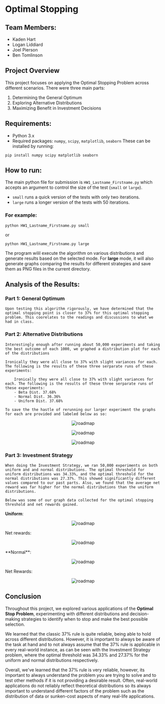 # Optimal Stopping

## Team Members:
* Kaden Hart
* Logan Liddiard
* Joel Pierson
* Ben Tomlinson

## Project Overview

This project focuses on applying the Optimal Stopping Problem across different scenarios. There were three main parts:
1. Determining the General Optimum
2. Exploring Alternative Distributions
3. Maximizing Benefit in Investment Decisions

## Requirements:

* Python 3.x
* Required packages: `numpy`, `scipy`, `matplotlib`, `seaborn`
These can be installed by running:
```
pip install numpy scipy matplotlib seaborn
```

## How to run:

The main python file for submission is `HW1_Lastname_Firstname.py` which accepts an argument to control the size of the test (`small` or `large`).

* `small` runs a quick version of the tests with only two iterations.
* `large` runs a longer version of the tests with 50 iterations.

### For example:
```
python HW1_Lastname_Firstname.py small
```
or
```
python HW1_Lastname_Firstname.py large
```

The program wilil execute the algorithm on various distributions and generate results based on the selected mode. For **large** mode, it will also generate graphs comparing the results for different strategies and save them as PNG files in the current directory.

## Analysis of the Results:

### Part 1: General Optimum

    Upon testing this algorithm rigorously, we have determined that the optimal stopping point is closer to 37% for this optimal stopping problem. This coorelates to the readings and discussions to what we had in class. 

### Part 2: Alternative Distributions

    Interestingly enough after running about 50,000 experiments and taking the best outcome of each 1000, we graphed a distribution plot for each of the distributions

    Ironically they were all close to 37% with slight variances for each. The following is the results of these three serparate runs of these experiments:

        Ironically they were all close to 37% with slight variances for each. The following is the results of these three serparate runs of these experiments:
        - Beta Dist. 37.68%
        - Normal Dist. 36.36%
        - Uniform Dist. 37.68%

    To save the the hastle of rerunning our larger experiment the graphs for each are provided and labeled below as so:

<p align="center">
  <img src="Test_beta_optimal_stopping_plot.png" alt="roadmap">
</p>
<p align="center">
  <img src="Test_normal_optimal_stopping_plot.png" alt="roadmap">
</p>
<p align="center">
  <img src="Test_uniform_optimal_stopping_plot.png" alt="roadmap">
</p>


### Part 3: Investment Strategy

    When doing the Investment Strategy, we ran 50,000 experiments on both uniform and and normal distributions. The optimal threshold for uniform distributions was 34.33%, and the optimal threshold for the normal distributions was 27.37%. This showed significantly different values compared to our past parts. Also, we found that the average net reward was far higher for the normal distributions than the uniform distributions.

    Below was some of our graph data collected for the optimal stopping threshold and net rewards gained.

**Uniform**:
<p align="center">
  <img src="50_uniform_optimal_stopping_plot.png" alt="roadmap">
</p>
Net rewards:
<p align="center">
  <img src="50_uniform_net_rewards_plot.png" alt="roadmap">
</p>
**Normal**:
<p align="center">
  <img src="50_normal_optimal_stopping_plot.png" alt="roadmap">
</p>
Net Rewards:
<p align="center">
  <img src="50_normal_net_rewards_plot.png" alt="roadmap">
</p>

## Conclusion

Throughout this project, we explored various applications of the **Optimal Stop Problem**, experimenting with different distributions and decision-making strategies to identify when to stop and make the best possible selection.

We learned that the classic 37% rule is quite reliable, being able to hold across different distributions. However, it is important to always be aware of the task at hand and to not always assume that the 37% rule is applicable in every real-world instance, as can be seen with the Investment Strategy problem, where the optimal threshold was 34.33% and 27.37% for the uniform and normal distributions respectively.

Overall, we've learned that the 37% rule is very reliable, however, its important to always understand the problem you are trying to solve and to test other methods if it is not providing a desirable result. Often, real-world applications do not reliably reflect theoretical distributions so its always important to understand different factors of the problem such as the distribution of data or sunken-cost aspects of many real-life applications.